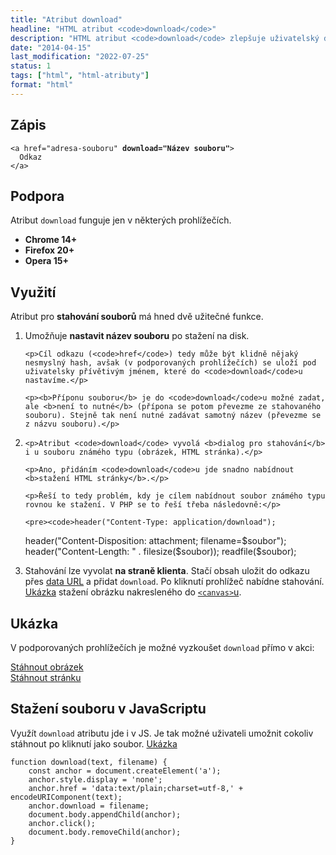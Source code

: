 ```yaml
---
title: "Atribut download"
headline: "HTML atribut <code>download</code>"
description: "HTML atribut <code>download</code> zlepšuje uživatelský dojem ze stahovaného souboru."
date: "2014-04-15"
last_modification: "2022-07-25"
status: 1
tags: ["html", "html-atributy"]
format: "html"
---
```


<h2 id="zapis">Zápis</h2>
<pre><code>&lt;a href="adresa-souboru" <b>download="Název souboru"</b>>
  Odkaz
&lt;/a></code></pre>

<h2 id="podpora">Podpora</h2>

<p>Atribut <code>download</code> funguje jen v některých prohlížečích.</p>

<ul>
  <li><b>Chrome 14+</b></li>
  <li><b>Firefox 20+</b></li>
  <li><b>Opera 15+</b></li>
</ul>

<h2 id="vyuziti">Využití</h2>

<p>Atribut pro <b>stahování souborů</b> má hned dvě užitečné funkce.</p>

<ol>
  
  <li>
    <p>Umožňuje <b>nastavit název souboru</b> po stažení na disk.</p>
    
    <p>Cíl odkazu (<code>href</code>) tedy může být klidně nějaký nesmyslný hash, avšak (v podporovaných prohlížečích) se uloží pod uživatelsky přívětivým jménem, které do <code>download</code>u nastavíme.</p>
    
    <p><b>Příponu souboru</b> je do <code>download</code>u možné zadat, ale <b>není to nutné</b> (přípona se potom převezme ze stahovaného souboru). Stejně tak není nutné zadávat samotný název (převezme se z názvu souboru).</p>
  </li>
  
  <li>
    
    <p>Atribut <code>download</code> vyvolá <b>dialog pro stahování</b> i u souboru známého typu (obrázek, HTML stránka).</p>
    
    <p>Ano, přidáním <code>download</code>u jde snadno nabídnout <b>stažení HTML stránky</b>.</p>
    
    <p>Řeší to tedy problém, kdy je cílem nabídnout soubor známého typu rovnou ke stažení. V PHP se to řeší třeba následovně:</p>
    
    <pre><code>header("Content-Type: application/download");
header("Content-Disposition: attachment; filename=$soubor");
header("Content-Length: " . filesize($soubor));
readfile($soubor);</code></pre>
  </li>
  
  <li>
    <p>Stahování lze vyvolat <b>na straně klienta</b>. Stačí obsah uložit do odkazu přes <a href="/data-uri">data URL</a> a přidat <code>download</code>. Po kliknutí prohlížeč nabídne stahování. <a href="https://kod.djpw.cz/ducb-">Ukázka</a> stažení obrázku nakresleného do <a href="/canvas"><code>&lt;canvas></code>u</a>.
    </p>
  </li>
</ol>

<h2 id="ukazka">Ukázka</h2>

<p>V podporovaných prohlížečích je možné vyzkoušet <code>download</code> přímo v akci:</p>

<div class="live">
  <a 
    href="http://jecas.cz/files/article/atribut-download.png" 
    download="Atribut download"
  >
    Stáhnout obrázek
  </a>
  <br>
  <a 
    href="http://jecas.cz/atribut-download" 
    download
  >
    Stáhnout stránku
  </a>
</div>








<h2 id="js">Stažení souboru v JavaScriptu</h2>

<p>Využít <code>download</code> atributu jde i v JS. Je tak možné uživateli umožnit cokoliv stáhnout po kliknutí jako soubor. <a href="https://kod.djpw.cz/kngd">Ukázka</a></p>

<pre><code>function download(text, filename) {
    const anchor = document.createElement('a');
    anchor.style.display = 'none';
    anchor.href = 'data:text/plain;charset=utf-8,' + encodeURIComponent(text);
    anchor.download = filename;
    document.body.appendChild(anchor);
    anchor.click();
    document.body.removeChild(anchor);
}</code></pre>